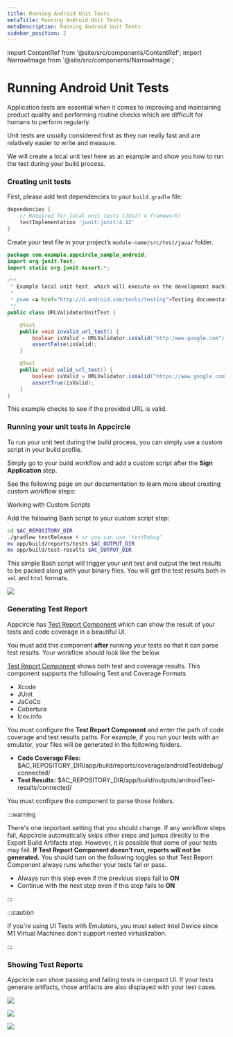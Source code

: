```yaml
---
title: Running Android Unit Tests
metaTitle: Running Android Unit Tests
metaDescription: Running Android Unit Tests
sidebar_position: 2
---
```


import ContentRef from '@site/src/components/ContentRef';
import NarrowImage from '@site/src/components/NarrowImage';

# Running Android Unit Tests

Application tests are essential when it comes to improving and maintaining product quality and performing routine checks which are difficult for humans to perform regularly.

Unit tests are usually considered first as they run really fast and are relatively easier to write and measure.

We will create a local unit test here as an example and show you how to run the test during your build process.

### Creating unit tests

First, please add test dependencies to your `build.gradle` file:

```groovy
dependencies {
    // Required for local unit tests (JUnit 4 framework)
    testImplementation 'junit:junit:4.12'
}
```

Create your test file in your project’s `module-name/src/test/java/` folder.

```java
package com.example.appcircle_sample_android;
import org.junit.Test;
import static org.junit.Assert.*;

/**
 * Example local unit test, which will execute on the development machine (host).
 *
 * @see <a href="http://d.android.com/tools/testing">Testing documentation</a>
 */
public class URLValidatorUnitTest {

    @Test
    public void invalid_url_test() {
        boolean isValid = URLValidator.isValid("http:/www.google.com");
        assertFalse(isValid);
    }

    @Test
    public void valid_url_test() {
        boolean isValid = URLValidator.isValid("https://www.google.com");
        assertTrue(isValid);
    }
}
```

This example checks to see if the provided URL is valid.

### Running your unit tests in Appcircle

To run your unit test during the build process, you can simply use a custom script in your build profile.

Simply go to your build workflow and add a custom script after the **Sign Application** step.

See the following page on our documentation to learn more about creating custom workflow steps:

<ContentRef url="/integrations/working-with-custom-scripts">Working with Custom Scripts</ContentRef>

Add the following Bash script to your custom script step:

```bash
cd $AC_REPOSITORY_DIR
./gradlew testRelease # or you can use 'testDebug'
mv app/build/reports/tests $AC_OUTPUT_DIR
mv app/build/test-results $AC_OUTPUT_DIR
```

This simple Bash script will trigger your unit test and output the test results to be packed along with your binary files. You will get the test results both in `xml` and `html` formats.

![](<https://cdn.appcircle.io/docs/assets/Screenshot 2020-04-28 20.47.05.png>)

### Generating Test Report

Appcircle has [Test Report Component](https://github.com/appcircleio/appcircle-test-report-component) which can show the result of your tests and code coverage in a beautiful UI.

<NarrowImage src="https://cdn.appcircle.io/docs/assets/test-reports1.png" />

You must add this component **after** running your tests so that it can parse test results. Your workflow should look like the below.

<NarrowImage src="https://cdn.appcircle.io/docs/assets/test-reports8.png" />

[Test Report Component](https://github.com/appcircleio/appcircle-test-report-component) shows both test and coverage results. This component supports the following Test and Coverage Formats

- Xcode
- JUnit
- JaCoCo
- Cobertura
- lcov.info

You must configure the **Test Report Component** and enter the path of code coverage and test results paths. For example, if you run your tests with an emulator, your files will be generated in the following folders.

- **Code Coverage Files:** $AC_REPOSITORY_DIR/app/build/reports/coverage/androidTest/debug/connected/
- **Test Results:** $AC_REPOSITORY_DIR/app/build/outputs/androidTest-results/connected/

You must configure the component to parse those folders.

<NarrowImage src="https://cdn.appcircle.io/docs/assets/test-reports9.png" />

:::warning

There's one important setting that you should change. If any workflow steps fail, Appcircle automatically skips other steps and jumps directly to the Export Build Artifacts step. However, it is possible that some of your tests may fail. **If Test Report Component doesn't run, reports will not be generated.** You should turn on the following toggles so that Test Report Component always runs whether your tests fail or pass.

- Always run this step even if the previous steps fail to **ON**
- Continue with the next step even if this step fails to **ON**

:::

<NarrowImage src="https://cdn.appcircle.io/docs/assets/test-reports3.png" />

:::caution

If you're using UI Tests with Emulators, you must select Intel Device since M1 Virtual Machines don't support nested virtualization. 

:::

### Showing Test Reports

Appcircle can show passing and failing tests in compact UI. If your tests generate artifacts, those artifacts are also displayed with your test cases.

![](https://cdn.appcircle.io/docs/assets/test-reports5.png)

![](https://cdn.appcircle.io/docs/assets/test-reports6.png)

![](https://cdn.appcircle.io/docs/assets/test-reports7.png)

